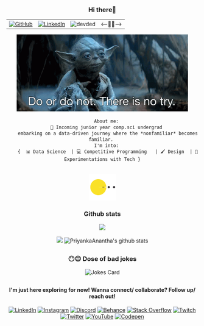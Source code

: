 <h3 align="center">  Hi there👋 </h3>

<div align="center">
<table>
  <tr>
      <td><a href="https://github.com/PriyankaAnantha"><img src="https://img.shields.io/github/followers/PriyankaAnantha.svg?label=GitHub&style=social" alt="GitHub"></a></td>
      <td><a href="https://linkedin.com/in/priyanka-anantha"><img src="https://img.shields.io/badge/LinkedIn--_.svg?style=social&logo=linkedin" alt="LinkedIn"></a></td>
      <td><img src="https://komarev.com/ghpvc/?username=PriyankaAnantha" alt="devded" /></td>
        <td> <--👩‍💻--> </td> 
  </tr>
</table>

![Motto](./starwarsday.gif)
</div>

<div align="center">

        About me: 
        🧠 Incoming junior year comp.sci undergrad 
        embarking on a data-driven journey where the *nonfamiliar* becomes familiar. 
        I'm into: 
        {  📊 Data Science  | 💻 Competitive Programming   | 🖌️ Design  | 🧪 Experimentations with Tech }

 </div>

<div align="center">
	<br>
	<img src="https://raw.githubusercontent.com/Aniket965/Aniket965/master/pacman.svg?sanitize=true" width="70" height="70">
</div>

<h3 align="center"> Github stats </h3>

<div align="center">
        
![](https://activity-graph.herokuapp.com/graph?username=PriyankaAnantha&theme=react-dark&hide_border=true&area=true)

<img src="https://github-readme-streak-stats.herokuapp.com/?user=PriyankaAnantha">

<img src="https://github-readme-stats.vercel.app/api?username=PriyankaAnantha&count_private=true&show_icons=true&theme=light" alt="PriyankaAnantha's github stats"/>
</div>

## 

<h3 align="center"> 😶😌 Dose of bad jokes </h3>
<div align ="center">
	
![Jokes Card](https://readme-jokes.vercel.app/api)
</div>


##
<h4 align="center"> I'm just here exploring for now! Wanna connect/ collaborate? Follow up/ reach out! </h4>

<div align="center">
        
[![LinkedIn](https://img.shields.io/badge/LinkedIn-%230077B5.svg?logo=linkedin&logoColor=white)](https://linkedin.com/in/priyanka-anantha) [![Instagram](https://img.shields.io/badge/Instagram-%23E4405F.svg?logo=Instagram&logoColor=white)](https://instagram.com/nonfamiliar) [![Discord](https://img.shields.io/badge/Discord-%237289DA.svg?logo=discord&logoColor=white)](https://discord.gg/nonfamiliar)  [![Behance](https://img.shields.io/badge/Behance-1769ff?logo=behance&logoColor=white)](https://behance.net/priyankaanantha)   [![Stack Overflow](https://img.shields.io/badge/-Stackoverflow-FE7A16?logo=stack-overflow&logoColor=white)](https://stackoverflow.com/users/20364838) [![Twitch](https://img.shields.io/badge/Twitch-%239146FF.svg?logo=Twitch&logoColor=white)](https://twitch.tv/thenonfamiliar) [![Twitter](https://img.shields.io/badge/Twitter-%231DA1F2.svg?logo=Twitter&logoColor=white)](https://twitter.com/E_N_O_L_A) [![YouTube](https://img.shields.io/badge/YouTube-%23FF0000.svg?logo=YouTube&logoColor=white)](https://youtube.com/@nonfamiliar85) [![Codepen](https://img.shields.io/badge/Codepen-000000?style=for-the-badge&logo=codepen&logoColor=white)](https://codepen.io/Priyanka-Anantha) 

</div>
 

